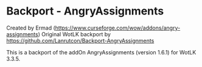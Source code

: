 # Backport - AngryAssignments
Created by Ermad (https://www.curseforge.com/wow/addons/angry-assignments)
Original WotLK backport by https://github.com/Lanrutcon/Backport-AngryAssignments

This is a backport of the addOn AngryAssignments (version 1.6.1) for WotLK 3.3.5.
